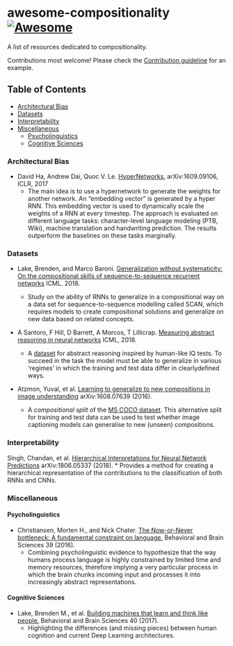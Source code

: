 # awesome-compositionality [![Awesome](https://awesome.re/badge.svg)](https://awesome.re)

A list of resources dedicated to compositionality. 

Contributions most welcome! Please check the [Contribution guideline](CONTRIBUTING.md) for an example.

## Table of Contents
* [Architectural Bias](#architectural-bias)
* [Datasets](#datasets)
* [Interpretability](#interpretability)
* [Miscellaneous](#miscellaneous)
  * [Psycholinguistics](#psycholinguistics)
  * [Cognitive Sciences](#cognitive-sciences)
   

### Architectural Bias

- David Ha, Andrew Dai, Quoc V. Le. [HyperNetworks](https://arxiv.org/abs/1609.09106), arXiv:1609.09106, ICLR, 2017 
  * The main idea is to use a hypernetwork to generate the weights for another network. An “embedding vector” is generated by a hyper RNN. This embedding vector is used to dynamically scale the weights of a RNN at every timestep. The approach is evaluated on different language tasks: character-level language modeling (PTB, Wiki), machine translation and handwriting prediction. The results outperform the baselines on these tasks marginally.
  
### Datasets

- Lake, Brenden, and Marco Baroni. [Generalization without systematicity: On the compositional skills of sequence-to-sequence recurrent networks](http://proceedings.mlr.press/v80/lake18a/lake18a.pdf) ICML. 2018.
  * Study on the ability of RNNs to generalize in a compositional way on a data set for sequence-to-sequence modelling called SCAN, which requires models to create compositional solutions and generalize on new data based on related concepts.

- A Santoro, F Hill, D Barrett, A Morcos, T Lillicrap. [Measuring abstract reasoning in neural networks](http://proceedings.mlr.press/v80/santoro18a/santoro18a.pdf) ICML, 2018. 
    * A [dataset](https://github.com/deepmind/abstract-reasoning-matrices) for abstract reasoning inspired by human-like IQ tests. To succeed in the task the model must be able to generalize in various ‘regimes’ in which the training and test data differ in clearlydefined ways.
				
- Atzmon, Yuval, et al. [Learning to generalize to new compositions in image understanding](https://arxiv.org/pdf/1608.07639.pdf) arXiv:1608.07639 (2016).
    * A *compositional split* of the [MS COCO dataset](http://cocodataset.org/). This alternative split for training and test data can be used to test whether image captioning models can generalise to new (unseen) compositions.

### Interpretability
Singh, Chandan, et al. [Hierarchical Interpretations for Neural Network Predictions](https://arxiv.org/pdf/1806.05337.pdf) arXiv:1806.05337 (2018).
    * Provides a method for creating a hierarchical representation of the contributions to the classification of both RNNs and CNNs.

### Miscellaneous

#### Psycholinguistics

- Christiansen, Morten H., and Nick Chater. [The Now-or-Never bottleneck: A fundamental constraint on language.](https://www.cambridge.org/core/services/aop-cambridge-core/content/view/938D54E80A2A90A1C5990F4915B5E8D8/S0140525X1500031Xa.pdf/nowornever_bottleneck_a_fundamental_constraint_on_language.pdf) Behavioral and Brain Sciences 39 (2016).
  * Combining psycholinguistic evidence to hypothesize that the way humans process language is highly constrained by limited time and memory resources, therefore implying a very particular process in which the brain chunks incoming input and processes it into increasingly abstract representations.

#### Cognitive Sciences

- Lake, Brenden M., et al. [Building machines that learn and think like people.](https://www.cambridge.org/core/services/aop-cambridge-core/content/view/A9535B1D745A0377E16C590E14B94993/S0140525X16001837a.pdf/building_machines_that_learn_and_think_like_people.pdf) Behavioral and Brain Sciences 40 (2017).
  * Highlighting the differences (and missing pieces) between human cognition and current Deep Learning architectures.
